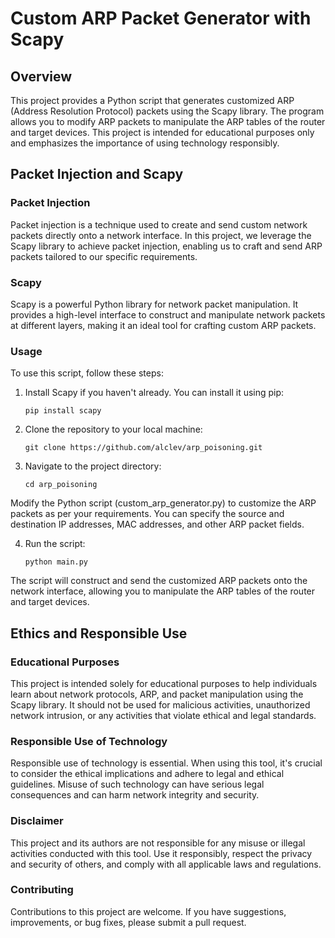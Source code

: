 # Custom ARP Packet Generator with Scapy
## Overview
This project provides a Python script that generates customized ARP (Address Resolution Protocol) packets using the Scapy library. The program allows you to modify ARP packets to manipulate the ARP tables of the router and target devices. This project is intended for educational purposes only and emphasizes the importance of using technology responsibly.

## Packet Injection and Scapy
### Packet Injection
Packet injection is a technique used to create and send custom network packets directly onto a network interface. In this project, we leverage the Scapy library to achieve packet injection, enabling us to craft and send ARP packets tailored to our specific requirements.

### Scapy
Scapy is a powerful Python library for network packet manipulation. It provides a high-level interface to construct and manipulate network packets at different layers, making it an ideal tool for crafting custom ARP packets.

### Usage
To use this script, follow these steps:

1. Install Scapy if you haven't already. You can install it using pip:

    ```shell 
    pip install scapy
2. Clone the repository to your local machine:
    ```shell 
    git clone https://github.com/alclev/arp_poisoning.git 

3. Navigate to the project directory:
    ```shell 
    cd arp_poisoning

Modify the Python script (custom_arp_generator.py) to customize the ARP packets as per your requirements. You can specify the source and destination IP addresses, MAC addresses, and other ARP packet fields.

4. Run the script:
    ```shell
    python main.py

The script will construct and send the customized ARP packets onto the network interface, allowing you to manipulate the ARP tables of the router and target devices.

## Ethics and Responsible Use
### Educational Purposes
This project is intended solely for educational purposes to help individuals learn about network protocols, ARP, and packet manipulation using the Scapy library. It should not be used for malicious activities, unauthorized network intrusion, or any activities that violate ethical and legal standards.

### Responsible Use of Technology
Responsible use of technology is essential. When using this tool, it's crucial to consider the ethical implications and adhere to legal and ethical guidelines. Misuse of such technology can have serious legal consequences and can harm network integrity and security.

### Disclaimer
This project and its authors are not responsible for any misuse or illegal activities conducted with this tool. Use it responsibly, respect the privacy and security of others, and comply with all applicable laws and regulations.

### Contributing
Contributions to this project are welcome. If you have suggestions, improvements, or bug fixes, please submit a pull request.